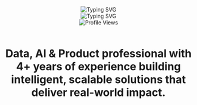 <div align="center">
  <img src="https://readme-typing-svg.herokuapp.com?font=Fira+Code&weight=500&size=28&pause=1000&color=00D4FF&center=true&vCenter=true&width=600&height=100&lines=Data+%26+AI+Professional;Product+Builder;Problem+Solver;Innovation+Enthusiast" alt="Typing SVG" />
</div>

<div align="center">
  <img src="https://readme-typing-svg.herokuapp.com?font=Fira+Code&weight=500&size=20&pause=1000&color=00D4FF&center=true&vCenter=true&width=600&height=50&lines=Ready+to+collaborate+on+exciting+projects!;Let's+build+something+amazing+together!" alt="Typing SVG" />
</div>

<div align="center">
  <img src="https://komarev.com/ghpvc/?username=sridharmalladi&style=for-the-badge&color=0077B5&label=Profile+Views&labelColor=1e90ff" alt="Profile Views" />
</div>

<br>

<div align="center">
  <h1>Data, AI & Product professional with 4+ years of experience building intelligent, scalable solutions that deliver real-world impact.</h1>
</div>